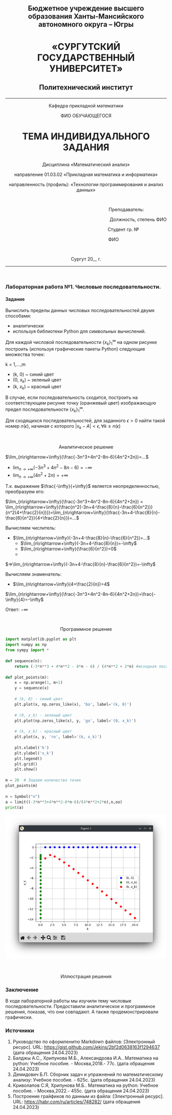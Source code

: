 ## <p style="text-align: center;">Бюджетное учреждение высшего образования Ханты-Мансийского автономного округа – Югры</p>

# <p style="text-align: center;">«СУРГУТСКИЙ ГОСУДАРСТВЕННЫЙ УНИВЕРСИТЕТ»</p>

## <p style="text-align: center;">Политехнический институт</p>
---
<p style="text-align: center;">Кафедра прикладной математики</p>


<p style="text-align: center;">ФИО ОБУЧАЮЩЕГОСЯ</p>

# <p style="text-align: center;">ТЕМА ИНДИВИДУАЛЬНОГО ЗАДАНИЯ</p>

<p style="text-align: center;">Дисциплина «Математический анализ»</p>
<p style="text-align: center;">направление 01.03.02 «Прикладная математика и информатика»</p>
<p style="text-align: center;">направленность (профиль): «Технологии программирования и анализ данных»</p>
<pre>

</pre>

<p style="text-align: right;">Преподаватель: &nbsp&nbsp&nbsp&nbsp&nbsp&nbsp&nbsp&nbsp&nbsp&nbsp&nbsp&nbsp&nbsp&nbsp&nbsp&nbsp&nbsp </p>
<p style="text-align: right;">Должность, степень ФИО</p>

<p style="text-align: right;">Студент гр. № &nbsp&nbsp&nbsp&nbsp&nbsp&nbsp&nbsp&nbsp&nbsp&nbsp&nbsp&nbsp&nbsp&nbsp&nbsp&nbsp&nbsp&nbsp&nbsp&nbsp&nbsp </p>
<p style="text-align: right;">ФИО &nbsp&nbsp&nbsp&nbsp&nbsp&nbsp&nbsp&nbsp&nbsp&nbsp&nbsp&nbsp&nbsp&nbsp&nbsp&nbsp&nbsp&nbsp&nbsp&nbsp&nbsp&nbsp&nbsp&nbsp&nbsp&nbsp&nbsp&nbsp&nbsp&nbsp&nbsp&nbsp&nbsp&nbsp&nbsp&nbsp&nbsp</p>
<pre>

</pre>

<p style="text-align: center;">Сургут 20__ г.</p>

---
<pre>

</pre>

### Лабораторная работа №1. Числовые последовательности.

#### Задание
Вычислить пределы данных числовых последовательностей двумя способами: 
- аналитически 
- используя библиотеки Python для символьных вычислений. 

Для каждой числовой последовательности $\{x_k\}_1^\infty$ на одном рисунке построить (используя графические пакеты Python) следующие множества точек:

k = 1,...,m
- (k, 0) ~ синий цвет
- (0, $x_k$) ~ зеленый цвет
- (k, $x_k$) ~ красный цвет

В случае, если последовательность сходится, построить на соответствующем рисунке точку (оранжевый цвет) изображающую предел последовательности $\{x_k\}_1^\infty$.

Для сходящихся последовательностей, для заданного $\epsilon>0$ найти такой номер $n(\epsilon)$, начиная с которого $|x_k-A|<\epsilon, ∀k≥n(\epsilon)$

<pre>

</pre>
<p style="text-align: center;">Аналитическое решение</p>

$\lim_{n\rightarrow+\infty}(\frac{-3n^3+4n^2-8n-6}{4n^2+2n})=...$
  - $\lim_{n\rightarrow+\infty}(-3n^3+4n^2-8n-6)=-\infty$
  - $\lim_{n\rightarrow+\infty}(4n^2+2n)=+\infty$

Т.к. выражение $\frac{-\infty}{+\infty}$ является неопределенностью, преобразуем его:

$\lim_{n\rightarrow+\infty}(\frac{-3n^3+4n^2-8n-6}{4n^2+2n}) = \lim_{n\rightarrow+\infty}(\frac{n^2(-3n+4-\frac{8}{n}-\frac{6}{n^2})}{n^2(4+\frac{2}{n})})=\lim_{n\rightarrow+\infty}(\frac{-3n+4-\frac{8}{n}-\frac{6}{n^2}}{4+\frac{2}{n}})=...$

Вычисляем числитель:
- $\lim_{n\rightarrow+\infty}(-3n+4-\frac{8}{n}-\frac{6}{n^2})=...$
   - $\lim_{n\rightarrow+\infty}(-3n+4-\frac{8}{n})=-\infty$
   - $\lim_{n\rightarrow+\infty}(\frac{6}{n^2})=0$
   - 
$=>\lim_{n\rightarrow+\infty}(-3n+4-\frac{8}{n}-\frac{6}{n^2})=-\infty$

Вычисляем знаменатель:
- $\lim_{n\rightarrow+\infty}(4+\frac{2}{n})=4$

$\lim_{n\rightarrow+\infty}(\frac{-3n^3+4n^2-8n-6}{4n^2+2n})=\frac{-\infty}{4}=-\infty$

Ответ: $-\infty$

<pre>

</pre>
<p style="text-align: center;">Программное решение</p>

```python
import matplotlib.pyplot as plt
import numpy as np
from sympy import *  

def sequence(n):
    return (-3*n**3 + 4*n**2 - 8*n - 6) / (4*n**2 + 2*n) #исходная последовательность

def plot_points(m):
    x = np.arange(1, m+1)
    y = sequence(x)

    # (k, 0) - синий цвет
    plt.plot(x, np.zeros_like(x), 'bo', label='(k, 0)')

    # (0, x_k) - зеленый цвет
    plt.plot(np.zeros_like(x), y, 'go', label='(0, x_k)')

    # (k, x_k) - красный цвет
    plt.plot(x, y, 'ro', label='(k, x_k)')

    plt.xlabel('k')
    plt.ylabel('x_k')
    plt.legend()
    plt.grid()
    plt.show()

m = 20  # Задаем количество точек
plot_points(m)

n = Symbol("n")  
a = limit((-3*n**3+4*n**2-8*n-6)/(4*n**2+2*n),n,oo)  
print(a) 

```

![График:](https://github.com/Rita749/pictures/blob/main/graphic.png)

<pre>

</pre>

<p style="text-align: center;">Иллюстрация решения </p>

### Заключение
В ходе лабораторной работы мы изучили тему числовые последовательности. Предоставили аналитическое и программное решения, показав, что они совпадают. А также продемонстрировали графически.

### Источники
1. Руководство по оформленитю Markdown файлов: [Электронный ресурс]. URL:
https://gist.github.com/Jekins/2bf2d0638163f1294637 (дата обращения 24.04.2023)
2. Балджы А.С., Хрипунова М.Б., Александрова И.А.. Математика на python: Учебное
пособие. - Москва,2018.- 77с. (дата обращения 24.04.2023)
3. Демидович Б.П. Сборник задач и упражнений по математическому анализу: Учебное
пособие. -  625с. (дата обращения 24.04.2023)
4. Криволапов С.Я, Хрипунова М.Б.. Математика на python: Учебное
пособие. - Москва,2022.- 455с. (дата обращения 24.04.2023)
5. Построение грайфиков по данным из файла: [Электронный ресурс]. URL:
https://habr.com/ru/articles/748282/ (дата обращения 24.04.2023)






